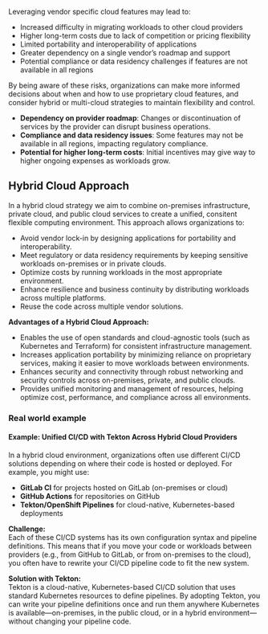 Leveraging vendor specific cloud features may lead to:

- Increased difficulty in migrating workloads to other cloud providers
- Higher long-term costs due to lack of competition or pricing flexibility
- Limited portability and interoperability of applications
- Greater dependency on a single vendor’s roadmap and support
- Potential compliance or data residency challenges if features are not available in all regions

By being aware of these risks, organizations can make more informed decisions about when and how to use proprietary cloud features, and consider hybrid or multi-cloud strategies to maintain flexibility and control.
* **Dependency on provider roadmap**: Changes or discontinuation of services by the provider can disrupt business operations.
* **Compliance and data residency issues**: Some features may not be available in all regions, impacting regulatory compliance.
* **Potential for higher long-term costs**: Initial incentives may give way to higher ongoing expenses as workloads grow.



## Hybrid Cloud Approach

In a hybrid cloud strategy we aim to combine on-premises infrastructure, private cloud, and public cloud services to create a unified, consitent flexible computing environment. This approach allows organizations to:

- Avoid vendor lock-in by designing applications for portability and interoperability.
- Meet regulatory or data residency requirements by keeping sensitive workloads on-premises or in private clouds.
- Optimize costs by running workloads in the most appropriate environment.
- Enhance resilience and business continuity by distributing workloads across multiple platforms.
- Reuse the code across multiple vendor solutions.

**Advantages of a Hybrid Cloud Approach:**

- Enables the use of open standards and cloud-agnostic tools (such as Kubernetes and Terraform) for consistent infrastructure management.
- Increases application portability by minimizing reliance on proprietary services, making it easier to move workloads between environments.
- Enhances security and connectivity through robust networking and security controls across on-premises, private, and public clouds.
- Provides unified monitoring and management of resources, helping optimize cost, performance, and compliance across all environments.

### Real world example
#### Example: Unified CI/CD with Tekton Across Hybrid Cloud Providers

In a hybrid cloud environment, organizations often use different CI/CD solutions depending on where their code is hosted or deployed. For example, you might use:

- **GitLab CI** for projects hosted on GitLab (on-premises or cloud)
- **GitHub Actions** for repositories on GitHub
- **Tekton/OpenShift Pipelines** for cloud-native, Kubernetes-based deployments

**Challenge:**  
Each of these CI/CD systems has its own configuration syntax and pipeline definitions. This means that if you move your code or workloads between providers (e.g., from GitHub to GitLab, or from on-premises to the cloud), you often have to rewrite your CI/CD pipeline code to fit the new system.

**Solution with Tekton:**  
Tekton is a cloud-native, Kubernetes-based CI/CD solution that uses standard Kubernetes resources to define pipelines. By adopting Tekton, you can write your pipeline definitions once and run them anywhere Kubernetes is available—on-premises, in the public cloud, or in a hybrid environment—without changing your pipeline code.